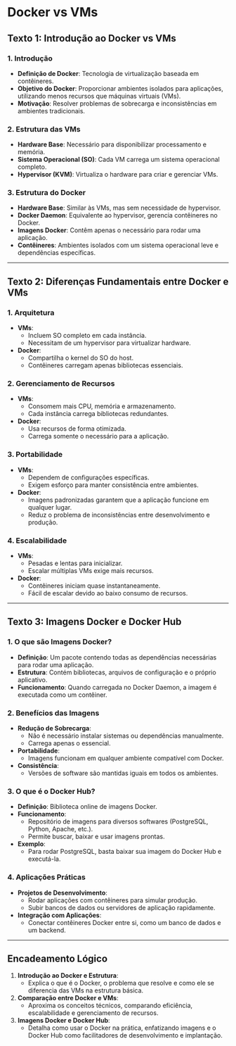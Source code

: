 # Docker vs VMs

## Texto 1: Introdução ao Docker vs VMs

### 1. Introdução

- **Definição de Docker**: Tecnologia de virtualização baseada em contêineres.
- **Objetivo do Docker**: Proporcionar ambientes isolados para aplicações, utilizando menos recursos que máquinas virtuais (VMs).
- **Motivação**: Resolver problemas de sobrecarga e inconsistências em ambientes tradicionais.

### 2. Estrutura das VMs

- **Hardware Base**: Necessário para disponibilizar processamento e memória.
- **Sistema Operacional (SO)**: Cada VM carrega um sistema operacional completo.
- **Hypervisor (KVM)**: Virtualiza o hardware para criar e gerenciar VMs.

### 3. Estrutura do Docker

- **Hardware Base**: Similar às VMs, mas sem necessidade de hypervisor.
- **Docker Daemon**: Equivalente ao hypervisor, gerencia contêineres no Docker.
- **Imagens Docker**: Contêm apenas o necessário para rodar uma aplicação.
- **Contêineres**: Ambientes isolados com um sistema operacional leve e dependências específicas.

---

## Texto 2: Diferenças Fundamentais entre Docker e VMs

### 1. Arquitetura

- **VMs**:
  - Incluem SO completo em cada instância.
  - Necessitam de um hypervisor para virtualizar hardware.
- **Docker**:
  - Compartilha o kernel do SO do host.
  - Contêineres carregam apenas bibliotecas essenciais.

### 2. Gerenciamento de Recursos

- **VMs**:
  - Consomem mais CPU, memória e armazenamento.
  - Cada instância carrega bibliotecas redundantes.
- **Docker**:
  - Usa recursos de forma otimizada.
  - Carrega somente o necessário para a aplicação.

### 3. Portabilidade

- **VMs**:
  - Dependem de configurações específicas.
  - Exigem esforço para manter consistência entre ambientes.
- **Docker**:
  - Imagens padronizadas garantem que a aplicação funcione em qualquer lugar.
  - Reduz o problema de inconsistências entre desenvolvimento e produção.

### 4. Escalabilidade

- **VMs**:
  - Pesadas e lentas para inicializar.
  - Escalar múltiplas VMs exige mais recursos.
- **Docker**:
  - Contêineres iniciam quase instantaneamente.
  - Fácil de escalar devido ao baixo consumo de recursos.

---

## Texto 3: Imagens Docker e Docker Hub

### 1. O que são Imagens Docker?

- **Definição**: Um pacote contendo todas as dependências necessárias para rodar uma aplicação.
- **Estrutura**: Contém bibliotecas, arquivos de configuração e o próprio aplicativo.
- **Funcionamento**: Quando carregada no Docker Daemon, a imagem é executada como um contêiner.

### 2. Benefícios das Imagens

- **Redução de Sobrecarga**:
  - Não é necessário instalar sistemas ou dependências manualmente.
  - Carrega apenas o essencial.
- **Portabilidade**:
  - Imagens funcionam em qualquer ambiente compatível com Docker.
- **Consistência**:
  - Versões de software são mantidas iguais em todos os ambientes.

### 3. O que é o Docker Hub?

- **Definição**: Biblioteca online de imagens Docker.
- **Funcionamento**:
  - Repositório de imagens para diversos softwares (PostgreSQL, Python, Apache, etc.).
  - Permite buscar, baixar e usar imagens prontas.
- **Exemplo**:
  - Para rodar PostgreSQL, basta baixar sua imagem do Docker Hub e executá-la.

### 4. Aplicações Práticas

- **Projetos de Desenvolvimento**:
  - Rodar aplicações com contêineres para simular produção.
  - Subir bancos de dados ou servidores de aplicação rapidamente.
- **Integração com Aplicações**:
  - Conectar contêineres Docker entre si, como um banco de dados e um backend.

---

## Encadeamento Lógico

1. **Introdução ao Docker e Estrutura**:
   - Explica o que é o Docker, o problema que resolve e como ele se diferencia das VMs na estrutura básica.
2. **Comparação entre Docker e VMs**:
   - Aproxima os conceitos técnicos, comparando eficiência, escalabilidade e gerenciamento de recursos.
3. **Imagens Docker e Docker Hub**:
   - Detalha como usar o Docker na prática, enfatizando imagens e o Docker Hub como facilitadores de desenvolvimento e implantação.
